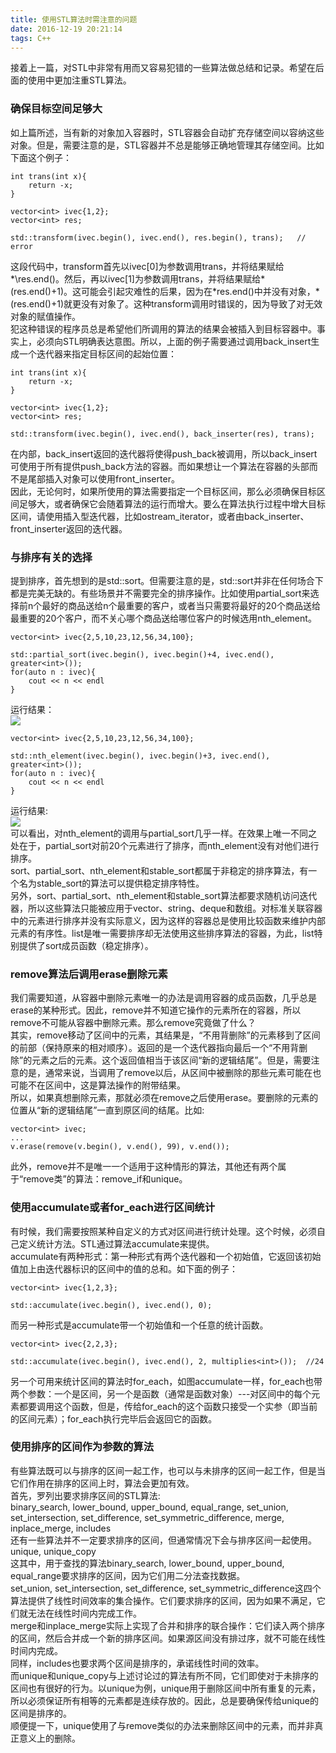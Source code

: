 ```yaml
---
title: 使用STL算法时需注意的问题
date: 2016-12-19 20:21:14
tags: C++
---
```

接着上一篇，对STL中非常有用而又容易犯错的一些算法做总结和记录。希望在后面的使用中更加注重STL算法。     
<!--more-->
### 确保目标空间足够大
如上篇所述，当有新的对象加入容器时，STL容器会自动扩充存储空间以容纳这些对象。但是，需要注意的是，STL容器并不总是能够正确地管理其存储空间。比如下面这个例子：     

	int trans(int x){
		return -x;
	}

	vector<int> ivec{1,2};
	vector<int> res;

	std::transform(ivec.begin(), ivec.end(), res.begin(), trans);	// error

这段代码中，transform首先以ivec[0]为参数调用trans，并将结果赋给*\res.end()。然后，再以ivec[1]为参数调用trans，并将结果赋给\*(res.end()+1)。这可能会引起灾难性的后果，因为在\*res.end()中并没有对象，\*(res.end()+1)就更没有对象了。这种transform调用时错误的，因为导致了对无效对象的赋值操作。       
犯这种错误的程序员总是希望他们所调用的算法的结果会被插入到目标容器中。事实上，必须向STL明确表达意图。所以，上面的例子需要通过调用back\_insert生成一个迭代器来指定目标区间的起始位置：      

	int trans(int x){
		return -x;	
	}

	vector<int> ivec{1,2};
	vector<int> res;
	
	std::transform(ivec.begin(), ivec.end(), back_inserter(res), trans);
在内部，back\_insert返回的迭代器将使得push\_back被调用，所以back\_insert可使用于所有提供push\_back方法的容器。而如果想让一个算法在容器的头部而不是尾部插入对象可以使用front\_inserter。      
因此，无论何时，如果所使用的算法需要指定一个目标区间，那么必须确保目标区间足够大，或者确保它会随着算法的运行而增大。要么在算法执行过程中增大目标区间，请使用插入型迭代器，比如ostream_iterator，或者由back\_inserter、front\_inserter返回的迭代器。

### 与排序有关的选择

提到排序，首先想到的是std::sort。但需要注意的是，std::sort并非在任何场合下都是完美无缺的。有些场景并不需要完全的排序操作。比如使用partial\_sort来选择前n个最好的商品送给n个最重要的客户，或者当只需要将最好的20个商品送给最重要的20个客户，而不关心哪个商品送给哪位客户的时候选用nth\_element。   

	vector<int> ivec{2,5,10,23,12,56,34,100};

	std::partial_sort(ivec.begin(), ivec.begin()+4, ivec.end(), greater<int>());
	for(auto n : ivec){
		cout << n << endl
	}

运行结果：   
![](http://i.imgur.com/5BIVF20.png)   

	vector<int> ivec{2,5,10,23,12,56,34,100};

	std::nth_element(ivec.begin(), ivec.begin()+3, ivec.end(), greater<int>());
	for(auto n : ivec){
		cout << n << endl
	}
运行结果:       
![](http://i.imgur.com/aZpaEcc.png)    
可以看出，对nth\_element的调用与partial\_sort几乎一样。在效果上唯一不同之处在于，partial\_sort对前20个元素进行了排序，而nth\_element没有对他们进行排序。         
sort、partial\_sort、nth\_element和stable\_sort都属于非稳定的排序算法，有一个名为stable\_sort的算法可以提供稳定排序特性。    
另外，sort、partial\_sort、nth\_element和stable\_sort算法都要求随机访问迭代器，所以这些算法只能被应用于vector、string、deque和数组。对标准关联容器中的元素进行排序并没有实际意义，因为这样的容器总是使用比较函数来维护内部元素的有序性。list是唯一需要排序却无法使用这些排序算法的容器，为此，list特别提供了sort成员函数（稳定排序）。    

### remove算法后调用erase删除元素
我们需要知道，从容器中删除元素唯一的办法是调用容器的成员函数，几乎总是erase的某种形式。因此，remove并不知道它操作的元素所在的容器，所以remove不可能从容器中删除元素。那么remove究竟做了什么？       
其实，remove移动了区间中的元素，其结果是，“不用背删除”的元素移到了区间的前部（保持原来的相对顺序）。返回的是一个迭代器指向最后一个“不用背删除”的元素之后的元素。这个返回值相当于该区间“新的逻辑结尾”。但是，需要注意的是，通常来说，当调用了remove以后，从区间中被删除的那些元素可能在也可能不在区间中，这是算法操作的附带结果。         
所以，如果真想删除元素，那就必须在remove之后使用erase。要删除的元素的位置从“新的逻辑结尾”一直到原区间的结尾。比如:

	vector<int> ivec;
	...
	v.erase(remove(v.begin(), v.end(), 99), v.end());	
此外，remove并不是唯一一个适用于这种情形的算法，其他还有两个属于“remove类”的算法：remove\_if和unique。

### 使用accumulate或者for_each进行区间统计

有时候，我们需要按照某种自定义的方式对区间进行统计处理。这个时候，必须自己定义统计方法。STL通过算法accumulate来提供。    
accumulate有两种形式：第一种形式有两个迭代器和一个初始值，它返回该初始值加上由迭代器标识的区间中的值的总和。如下面的例子：      

	vector<int> ivec{1,2,3};
	
	std::accumulate(ivec.begin(), ivec.end(), 0);
而另一种形式是accumulate带一个初始值和一个任意的统计函数。

	vector<int> ivec{2,2,3};
	
	std::accumulate(ivec.begin(), ivec.end(), 2, multiplies<int>());  //24	
另一个可用来统计区间的算法时for\_each，如图accumulate一样，for\_each也带两个参数：一个是区间，另一个是函数（通常是函数对象）---对区间中的每个元素都要调用这个函数，但是，传给for\_each的这个函数只接受一个实参（即当前的区间元素）；for\_each执行完毕后会返回它的函数。

### 使用排序的区间作为参数的算法

有些算法既可以与排序的区间一起工作，也可以与未排序的区间一起工作，但是当它们作用在排序的区间上时，算法会更加有效。         
首先，罗列出要求排序区间的STL算法:     
binary\_search, lower\_bound, upper\_bound, equal\_range, set\_union, set\_intersection, set\_difference, set\_symmetric\_difference, merge, inplace\_merge, includes     
还有一些算法并不一定要求排序的区间，但通常情况下会与排序区间一起使用。     
unique, unique\_copy         
这其中，用于查找的算法binary\_search, lower\_bound, upper\_bound, equal\_range要求排序的区间，因为它们用二分法查找数据。         
set\_union, set\_intersection, set\_difference, set\_symmetric\_difference这四个算法提供了线性时间效率的集合操作。它们要求排序的区间，因为如果不满足，它们就无法在线性时间内完成工作。       
merge和inplace\_merge实际上实现了合并和排序的联合操作：它们读入两个排序的区间，然后合并成一个新的排序区间。如果源区间没有排过序，就不可能在线性时间内完成。    
同样，includes也要求两个区间是排序的，承诺线性时间的效率。   
而unique和unique\_copy与上述讨论过的算法有所不同，它们即使对于未排序的区间也有很好的行为。以unique为例，unique用于删除区间中所有重复的元素，所以必须保证所有相等的元素都是连续存放的。因此，总是要确保传给unique的区间是排序的。      
顺便提一下，unique使用了与remove类似的办法来删除区间中的元素，而并非真正意义上的删除。
        

      

    

	
